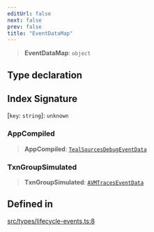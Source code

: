 ```yaml
---
editUrl: false
next: false
prev: false
title: "EventDataMap"
---
```


> **EventDataMap**: `object`

## Type declaration

## Index Signature

 \[`key`: `string`\]: `unknown`

### AppCompiled

> **AppCompiled**: [`TealSourcesDebugEventData`](/build/algokit/utils/ts/API/interfaces/tealsourcesdebugeventdata/)

### TxnGroupSimulated

> **TxnGroupSimulated**: [`AVMTracesEventData`](/build/algokit/utils/ts/API/interfaces/avmtraceseventdata/)

## Defined in

[src/types/lifecycle-events.ts:8](https://github.com/algorandfoundation/algokit-utils-ts/blob/87156fe9637eca52c0bc9e840c5804088cb40974/src/types/lifecycle-events.ts#L8)
